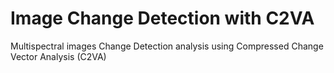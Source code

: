 # Image Change Detection with C2VA
Multispectral images Change Detection analysis using Compressed Change Vector Analysis (C2VA)
